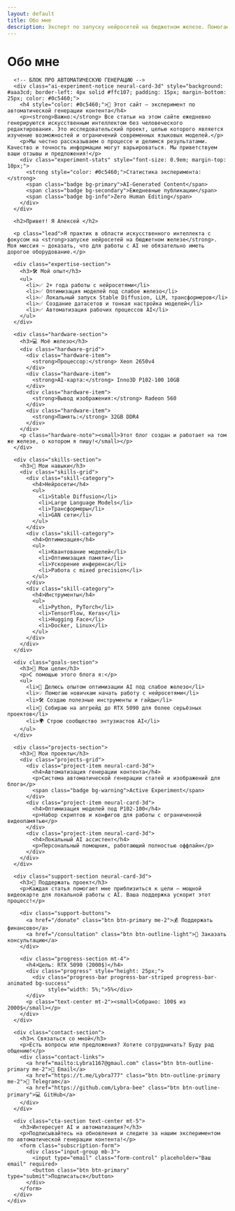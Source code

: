 ```yaml
---
layout: default
title: Обо мне
description: Эксперт по запуску нейросетей на бюджетном железе. Помогаю энтузиастам начать работу с AI без дорогого оборудования.
---
```


#                             Обо мне

<div class="about-container">
  <div class="about-content">
    <div class="about-text">
      
      <!-- БЛОК ПРО АВТОМАТИЧЕСКУЮ ГЕНЕРАЦИЮ -->
      <div class="ai-experiment-notice neural-card-3d" style="background: #aaa3cd; border-left: 4px solid #ffc107; padding: 15px; margin-bottom: 25px; color: #0c5460;">
        <h4 style="color: #0c5460;">🚀 Этот сайт — эксперимент по автоматической генерации контента</h4>
        <p><strong>Важно:</strong> Все статьи на этом сайте ежедневно генерируются искусственным интеллектом без человеческого редактирования. Это исследовательский проект, целью которого является изучение возможностей и ограничений современных языковых моделей.</p>
        <p>Мы честно рассказываем о процессе и делимся результатами. Качество и точность информации могут варьироваться. Мы приветствуем ваши отзывы и предложения!</p>
        <div class="experiment-stats" style="font-size: 0.9em; margin-top: 10px;">
          <strong style="color: #0c5460;">Статистика эксперимента:</strong>
          <span class="badge bg-primary">AI-Generated Content</span>
          <span class="badge bg-secondary">Ежедневные публикации</span>
          <span class="badge bg-info">Zero Human Editing</span>
        </div>
      </div>

      <h2>Привет! Я Алексей </h2>
      
      <p class="lead">Я практик в области искусственного интеллекта с фокусом на <strong>запуске нейросетей на бюджетном железе</strong>. Моя миссия — доказать, что для работы с AI не обязательно иметь дорогое оборудование.</p>

      <div class="expertise-section">
        <h3>🛠️ Мой опыт</h3>
        <ul>
          <li>✅ 2+ года работы с нейросетями</li>
          <li>✅ Оптимизация моделей под слабое железо</li>
          <li>✅ Локальный запуск Stable Diffusion, LLM, трансформеров</li>
          <li>✅ Создание датасетов и тонкая настройка моделей</li>
          <li>✅ Автоматизация рабочих процессов AI</li>
        </ul>
      </div>

      <div class="hardware-section">
        <h3>💻 Моё железо</h3>
        <div class="hardware-grid">
          <div class="hardware-item">
            <strong>Процессор:</strong> Xeon 2650v4
          </div>
          <div class="hardware-item">
            <strong>AI-карта:</strong> Inno3D P102-100 10GB
          </div>
          <div class="hardware-item">
            <strong>Вывод изображения:</strong> Radeon 560
          </div>
          <div class="hardware-item">
            <strong>Память:</strong> 32GB DDR4
          </div>
        </div>
        <p class="hardware-note"><small>Этот блог создан и работает на том же железе, о котором я пишу!</small></p>
      </div>

      <div class="skills-section">
        <h3>🎯 Мои навыки</h3>
        <div class="skills-grid">
          <div class="skill-category">
            <h4>Нейросети</h4>
            <ul>
              <li>Stable Diffusion</li>
              <li>Large Language Models</li>
              <li>Трансформеры</li>
              <li>GAN сети</li>
            </ul>
          </div>
          <div class="skill-category">
            <h4>Оптимизация</h4>
            <ul>
              <li>Квантование моделей</li>
              <li>Оптимизация памяти</li>
              <li>Ускорение инференса</li>
              <li>Работа с mixed precision</li>
            </ul>
          </div>
          <div class="skill-category">
            <h4>Инструменты</h4>
            <ul>
              <li>Python, PyTorch</li>
              <li>TensorFlow, Keras</li>
              <li>Hugging Face</li>
              <li>Docker, Linux</li>
            </ul>
          </div>
        </div>
      </div>

      <div class="goals-section">
        <h3>🚀 Мои цели</h3>
        <p>С помощью этого блога я:</p>
        <ul>
          <li>🧠 Делюсь опытом оптимизации AI под слабое железо</li>
          <li>💡 Помогаю новичкам начать работу с нейросетями</li>
          <li>🛠️ Создаю полезные инструменты и гайды</li>
          <li>🎯 Собираю на апгрейд до RTX 5090 для более серьёзных проектов</li>
          <li>🌍 Строю сообщество энтузиастов AI</li>
        </ul>
      </div>

      <div class="projects-section">
        <h3>📂 Мои проекты</h3>
        <div class="projects-grid">
          <div class="project-item neural-card-3d">
            <h4>Автоматизация генерации контента</h4>
            <p>Система автоматической генерации статей и изображений для блога</p>
            <span class="badge bg-warning">Active Experiment</span>
          </div>
          <div class="project-item neural-card-3d">
            <h4>Оптимизация моделей под P102-100</h4>
            <p>Набор скриптов и конфигов для работы с ограниченной видеопамятью</p>
          </div>
          <div class="project-item neural-card-3d">
            <h4>Локальный AI ассистент</h4>
            <p>Персональный помощник, работающий полностью оффлайн</p>
          </div>
        </div>
      </div>

      <div class="support-section neural-card-3d">
        <h3>💝 Поддержать проект</h3>
        <p>Каждая статья помогает мне приблизиться к цели — мощной видеокарте для локальной работы с AI. Ваша поддержка ускорит этот процесс!</p>
        
        <div class="support-buttons">
          <a href="/donate" class="btn btn-primary me-2">💰 Поддержать финансово</a>
          <a href="/consultation" class="btn btn-outline-light">🎯 Заказать консультацию</a>
        </div>
        
        <div class="progress-section mt-4">
          <h4>Цель: RTX 5090 (2000$)</h4>
          <div class="progress" style="height: 25px;">
            <div class="progress-bar progress-bar-striped progress-bar-animated bg-success" 
                 style="width: 5%;">5%</div>
          </div>
          <p class="text-center mt-2"><small>Собрано: 100$ из 2000$</small></p>
        </div>
      </div>

      <div class="contact-section">
        <h3>📞 Связаться со мной</h3>
        <p>Есть вопросы или предложения? Хотите сотрудничать? Буду рад общению!</p>
        <div class="contact-links">
          <a href="mailto:Lybra1167@gmaul.com" class="btn btn-outline-primary me-2">📧 Email</a>
          <a href="https://t.me/Lybra777" class="btn btn-outline-primary me-2">📱 Telegram</a>
          <a href="https://github.com/Lybra-bee" class="btn btn-outline-primary">💻 GitHub</a>
        </div>
      </div>

      <div class="cta-section text-center mt-5">
        <h3>Интересует AI и автоматизация?</h3>
        <p>Подписывайтесь на обновления и следите за нашим экспериментом по автоматической генерации контента!</p>
        <form class="subscription-form">
          <div class="input-group mb-3">
            <input type="email" class="form-control" placeholder="Ваш email" required>
            <button class="btn btn-primary" type="submit">Подписаться</button>
          </div>
        </form>
      </div>
    </div>
  </div>
</div>
